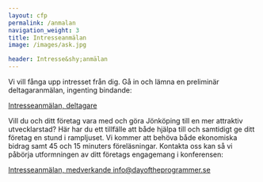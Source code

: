 ```yaml
---
layout: cfp
permalink: /anmalan
navigation_weight: 3
title: Intresseanmälan
image: /images/ask.jpg

header: Intresse&shy;anmälan
---
```


Vi vill fånga upp intresset från dig. Gå in och lämna en preliminär deltagaranmälan,
ingenting bindande: 

[Intresseanmälan, deltagare](https://docs.google.com/forms/d/e/1FAIpQLSduyPlbGC6YzGurNlBth0eZcL3fylTaZaoHnGqhbukspsisRg/viewform)

Vill du och ditt företag vara med och göra Jönköping till en mer attraktiv utvecklarstad?
Här har du ett tillfälle att både hjälpa till och samtidigt ge ditt företag en stund i rampljuset.
Vi kommer att behöva både ekonomiska bidrag samt 45 och 15 minuters
föreläsningar.
Kontakta oss kan så vi påbörja utformningen av ditt företags engagemang i
konferensen:

[Intresseanmälan, medverkande info@dayoftheprogrammer.se](mailto:info@dayoftheprogrammer.se)
